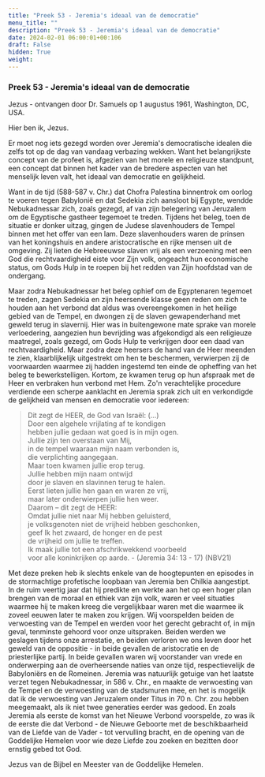 ```yaml
---
title: "Preek 53 - Jeremia's ideaal van de democratie"
menu_title: ""
description: "Preek 53 - Jeremia's ideaal van de democratie"
date: 2024-02-01 06:00:01+00:106
draft: False
hidden: True
weight:
---
```

### Preek 53 - Jeremia's ideaal van de democratie

Jezus - ontvangen door Dr. Samuels op 1 augustus 1961, Washington, DC, USA.

Hier ben ik, Jezus.

Er moet nog iets gezegd worden over Jeremia's democratische idealen die zelfs tot op de dag van vandaag verbazing wekken. Want het belangrijkste concept van de profeet is, afgezien van het morele en religieuze standpunt, een concept dat binnen het kader van de bredere aspecten van het menselijk leven valt, het ideaal van democratie en gelijkheid.

Want in de tijd (588-587 v. Chr.) dat Chofra Palestina binnentrok om oorlog te voeren tegen Babylonië en dat Sedekia zich aansloot bij Egypte, wendde Nebukadnessar zich, zoals gezegd, af van zijn belegering van Jeruzalem om de Egyptische gastheer tegemoet te treden. Tijdens het beleg, toen de situatie er donker uitzag, gingen de Judese slavenhouders de Tempel binnen met het offer van een lam. Deze slavenhouders waren de prinsen van het koningshuis en andere aristocratische en rijke mensen uit de omgeving. Zij lieten de Hebreeuwse slaven vrij als een verzoening met een God die rechtvaardigheid eiste voor Zijn volk, ongeacht hun economische status, om Gods Hulp in te roepen bij het redden van Zijn hoofdstad van de ondergang.

Maar zodra Nebukadnessar het beleg ophief om de Egyptenaren tegemoet te treden, zagen Sedekia en zijn heersende klasse geen reden om zich te houden aan het verbond dat aldus was overeengekomen in het heilige gebied van de Tempel, en dwongen zij de slaven gewapenderhand met geweld terug in slavernij. Hier was in buitengewone mate sprake van morele verloedering, aangezien hun bevrijding was afgekondigd als een religieuze maatregel, zoals gezegd, om Gods Hulp te verkrijgen door een daad van rechtvaardigheid. Maar zodra deze heersers de hand van de Heer meenden te zien, klaarblijkelijk uitgestrekt om hen te beschermen, verwierpen zij de voorwaarden waarmee zij hadden ingestemd ten einde de opheffing van het beleg te bewerkstelligen. Kortom, ze kwamen terug op hun afspraak met de Heer en verbraken hun verbond met Hem. Zo'n verachtelijke procedure verdiende een scherpe aanklacht en Jeremia sprak zich uit en verkondigde de gelijkheid van mensen en democratie voor iedereen:

> Dit zegt de HEER, de God van Israël: (…)  
Door een algehele vrijlating af te kondigen  
hebben jullie gedaan wat goed is in mijn ogen.  
Jullie zijn ten overstaan van Mij,  
in de tempel waaraan mijn naam verbonden is,  
die verplichting aangegaan.  
Maar toen kwamen jullie erop terug.  
Jullie hebben mijn naam ontwijd  
door je slaven en slavinnen terug te halen.  
Eerst lieten jullie hen gaan en waren ze vrij,  
maar later onderwierpen jullie hen weer.  
Daarom – dit zegt de HEER:  
Omdat jullie niet naar Mij hebben geluisterd,  
je volksgenoten niet de vrijheid hebben geschonken,  
geef Ik het zwaard, de honger en de pest  
de vrijheid om jullie te treffen.  
Ik maak jullie tot een afschrikwekkend voorbeeld  
voor alle koninkrijken op aarde. - (Jeremia 34: 13 - 17) (NBV21)

Met deze preken heb ik slechts enkele van de hoogtepunten en episodes in de stormachtige profetische loopbaan van Jeremia ben Chilkia aangestipt. In de ruim veertig jaar dat hij predikte en werkte aan het op een hoger plan brengen van de moraal en ethiek van zijn volk, waren er veel situaties waarmee hij te maken kreeg die vergelijkbaar waren met die waarmee ik zoveel eeuwen later te maken zou krijgen. Wij voorspelden beiden de verwoesting van de Tempel en werden voor het gerecht gebracht of, in mijn geval, tenminste gehoord voor onze uitspraken. Beiden werden we geslagen tijdens onze arrestatie, en beiden verloren we ons leven door het geweld van de oppositie - in beide gevallen de aristocratie en de priesterlijke partij. In beide gevallen waren wij voorstander van vrede en onderwerping aan de overheersende naties van onze tijd, respectievelijk de Babyloniërs en de Romeinen. Jeremia was natuurlijk getuige van het laatste verzet tegen Nebukadnessar, in 586 v. Chr., en maakte de verwoesting van de Tempel en de verwoesting van de stadsmuren mee, en het is mogelijk dat ik de verwoesting van Jeruzalem onder Titus in 70 n. Chr. zou hebben meegemaakt, als ik niet twee generaties eerder was gedood. En zoals Jeremia als eerste de komst van het Nieuwe Verbond voorspelde, zo was ik de eerste die dat Verbond - de Nieuwe Geboorte met de beschikbaarheid van de Liefde van de Vader - tot vervulling bracht, en de opening van de Goddelijke Hemelen voor wie deze Liefde zou zoeken en bezitten door ernstig gebed tot God.

Jezus van de Bijbel en Meester van de Goddelijke Hemelen.
